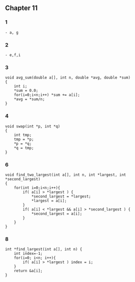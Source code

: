 ## Chapter 11 ##

### 1 ###

	- a, g

### 2 ###

	- e,f,i

### 3 ###

	void avg_sum(double a[], int n, double *avg, double *sum)
	{
		int i;
		*sum = 0.0;
		for(i=0;i<n;i++) *sum += a[i];
		*avg = *sum/n;
	}

### 4 ###

	void swap(int *p, int *q)
	{
		int tmp;
		tmp = *p;
		*p = *q;
		*q = tmp;
	}

### 6 ###
	
	void find_two_largest(int a[], int n, int *largest, int *second_largest)
	{
		for(int i=0;i<n;i++){
			if( a[i] > *largest ) {
				*second_largest = *largest;
				*largest = a[i];
			}
			if( a[i] < *largest && a[i] > *second_largest ) {
				*second_largest = a[i];
			}
		}
	}

### 8 ###

	int *find_largest(int a[], int n) {
		int index=-1;
		for(i=0; i<n; i++){
			if( a[i] > *largest ) index = i;
		}
		return &a[i];
	}
